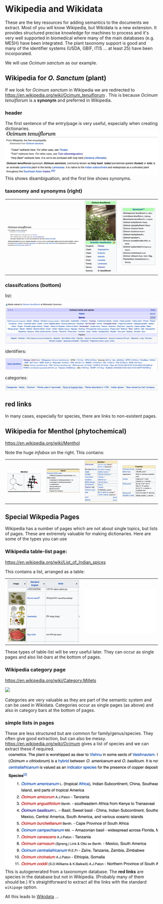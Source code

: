 # Wikipedia and Wikidata

These are the key resources for adding semantics to the documents we extract. Most of you will know Wikipedia, but Wikidata is a new
extension. It provides structured precise knowledge for machines to process and it's very well supported in biomedical where many of the main 
databases (e.g. MESH) have been integrated. The plant taxonomy support is good and many of the identifier systems (USDA, GBIF, ITIS ... at least 25) have been 
incorporated.

We will use *Ocimum sanctum* as our example.

## Wikipedia for *O. Sanctum* (plant)

If we look for *Ocimum sanctum* in Wikipedia we are redirected to
https://en.wikipedia.org/wiki/Ocimum_tenuiflorum .
This is because *Ocimum tenuiflorum* is a **synonym** and preferred in Wikipedia. 


### header
The first sentence of the entry/page is very useful, especially when creating dictionaries.
![](assets/wp_header.png)
This shows disambiguation, and the first line shows synonyms.
### taxonomy and synonyms (right)

<table>
  <td><img src="assets/wp_header.png"/></td> 
  
  <td> <img src="assets/wp_taxonomy.png"/></td>
  
  <td><img src="assets/wp_synonyms.png"/></td>
  
  </tr>
</table>


### classifcations (bottom)

list:

![](assets/wp_listofspices.png)

identifiers:

![](assets/wp_identifiers.png)

categories:

![](assets/wp_categories.png)

## red links
In many cases, especially for species, there are links to non-existent pages. 
## Wikipedia for Menthol (phytochemical)

https://en.wikipedia.org/wiki/Menthol

Note the huge *infobox* on the right. This contains:
<table>
<tr>
  <td><img src="assets/wp_formula.png"/></td>
  <td><img src="assets/wp_names.png"/></td>
  <td><img src="assets/wp_chemids.png"/></td>
  <td><img src="assets/wp_properties.png"/></td>
  </tr>
</table>

## Special Wikpedia Pages

Wikipedia has a number of pages which are not about single topics, but lists of pages. These are extremely valuable for making dictionaries. Here are some of the types you can use

### Wikipedia table-list page:

https://en.wikipedia.org/wiki/List_of_Indian_spices

This contains a list, arranged as a table:

<table><tr><td width="50%"><img src="assets/wp_listofspicestable.png"/></td><td width="50%"><img src="../misc/blank.png"/></td></tr></table>

These types of table-list will be very useful later. They can occur as single pages and also list-bars at the bottom of pages.

### Wikipedia category page

https://en.wikipedia.org/wiki/Category:Millets

![](assets/wp_categorymillet.png)

Categories are very valuable as they are part of the semantic system and can be used in Wikidata. Categories occur as single pages (as above) and also in category bars at the bottom of pages.

### simple lists in pages
These are less structured but are common for family/genus/species. They often give good extraction, but can also be messy. https://en.wikipedia.org/wiki/Ocimum gives a list of species and we can extract these if required.
![](assets/ocimumgenus.png)
This is autogenerated from a taxonomym database. The **red links** are species in the database but not in Wikipedia. (Probably many of them should be.) It's straightforward to extract all the links with the standard `wikipage` option.

All this leads to [Wikidata](wikidata.md) ...



